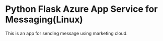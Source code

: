 # Python Flask Azure App Service for Messaging(Linux)

This is an app for sending message using marketing cloud.


